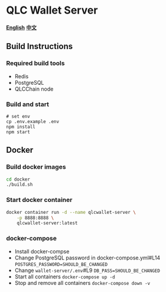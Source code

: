 # QLC Wallet Server

**[English](README.md)** **[中文](README_CN.md)**

## Build Instructions

### Required build tools

- Redis
- PostgreSQL
- QLCChain node

### Build and start
```
# set env
cp .env.example .env
npm install
npm start
```

## Docker

### Build docker images

```bash
cd docker
./build.sh
```

### Start docker container

```bash
docker container run -d --name qlcwallet-server \
    -p 8888:8888 \
    qlcwallet-server:latest
```

### docker-compose

- Install docker-compse
- Change PostgreSQL password in docker-compose.yml#L14 `POSTGRES_PASSWORD=SHOULD_BE_CHANGED`
- Change `wallet-server/.env`#L9 `DB_PASS=SHOULD_BE_CHANGED`
- Start all containers `docker-compose up -d`
- Stop and remove all containers `docker-compose down -v`